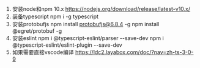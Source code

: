1. 安装node和npm 10.x https://nodejs.org/download/release/latest-v10.x/
2. 装备typescript npm i -g typescript
3. 安装protobufjs  npm install protobufjs@6.8.4 -g  npm install @egret/protobuf -g
4. 安装eslint npm i @typescript-eslint/parser --save-dev  npm i @typescript-eslint/eslint-plugin --save-dev
5. 如果需要直接vscode编译 https://ldc2.layabox.com/doc/?nav=zh-ts-3-0-9
